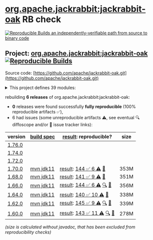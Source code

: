 [org.apache.jackrabbit:jackrabbit-oak](https://central.sonatype.com/artifact/org.apache.jackrabbit/jackrabbit-oak/versions) RB check
=======

[![Reproducible Builds](https://reproducible-builds.org/images/logos/rb.svg) an independently-verifiable path from source to binary code](https://reproducible-builds.org/)

## Project: [org.apache.jackrabbit:jackrabbit-oak](https://central.sonatype.com/artifact/org.apache.jackrabbit/jackrabbit-oak/versions) [![Reproducible Builds](https://img.shields.io/endpoint?url=https://raw.githubusercontent.com/jvm-repo-rebuild/reproducible-central/master/content/org/apache/jackrabbit/oak/badge.json)](https://github.com/jvm-repo-rebuild/reproducible-central/blob/master/content/org/apache/jackrabbit/oak/README.md)

Source code: [https://github.com/apache/jackrabbit-oak.git](https://github.com/apache/jackrabbit-oak.git)

<details><summary>This project defines 39 modules:</summary>

* [org.apache.jackrabbit:oak-api](https://central.sonatype.com/artifact/org.apache.jackrabbit/oak-api/overview)
* [org.apache.jackrabbit:oak-auth-external](https://central.sonatype.com/artifact/org.apache.jackrabbit/oak-auth-external/overview)
* [org.apache.jackrabbit:oak-auth-ldap](https://central.sonatype.com/artifact/org.apache.jackrabbit/oak-auth-ldap/overview)
* [org.apache.jackrabbit:oak-authorization-cug](https://central.sonatype.com/artifact/org.apache.jackrabbit/oak-authorization-cug/overview)
* [org.apache.jackrabbit:oak-authorization-principalbased](https://central.sonatype.com/artifact/org.apache.jackrabbit/oak-authorization-principalbased/overview)
* [org.apache.jackrabbit:oak-blob](https://central.sonatype.com/artifact/org.apache.jackrabbit/oak-blob/overview)
* [org.apache.jackrabbit:oak-blob-cloud](https://central.sonatype.com/artifact/org.apache.jackrabbit/oak-blob-cloud/overview)
* [org.apache.jackrabbit:oak-blob-cloud-azure](https://central.sonatype.com/artifact/org.apache.jackrabbit/oak-blob-cloud-azure/overview)
* [org.apache.jackrabbit:oak-blob-plugins](https://central.sonatype.com/artifact/org.apache.jackrabbit/oak-blob-plugins/overview)
* [org.apache.jackrabbit:oak-commons](https://central.sonatype.com/artifact/org.apache.jackrabbit/oak-commons/overview)
* [org.apache.jackrabbit:oak-core](https://central.sonatype.com/artifact/org.apache.jackrabbit/oak-core/overview)
* [org.apache.jackrabbit:oak-core-spi](https://central.sonatype.com/artifact/org.apache.jackrabbit/oak-core-spi/overview)
* [org.apache.jackrabbit:oak-exercise](https://central.sonatype.com/artifact/org.apache.jackrabbit/oak-exercise/overview)
* [org.apache.jackrabbit:oak-http](https://central.sonatype.com/artifact/org.apache.jackrabbit/oak-http/overview)
* [org.apache.jackrabbit:oak-it](https://central.sonatype.com/artifact/org.apache.jackrabbit/oak-it/overview)
* [org.apache.jackrabbit:oak-jackrabbit-api](https://central.sonatype.com/artifact/org.apache.jackrabbit/oak-jackrabbit-api/overview)
* [org.apache.jackrabbit:oak-jcr](https://central.sonatype.com/artifact/org.apache.jackrabbit/oak-jcr/overview)
* [org.apache.jackrabbit:oak-lucene](https://central.sonatype.com/artifact/org.apache.jackrabbit/oak-lucene/overview)
* [org.apache.jackrabbit:oak-parent](https://central.sonatype.com/artifact/org.apache.jackrabbit/oak-parent/overview)
* [org.apache.jackrabbit:oak-pojosr](https://central.sonatype.com/artifact/org.apache.jackrabbit/oak-pojosr/overview)
* [org.apache.jackrabbit:oak-query-spi](https://central.sonatype.com/artifact/org.apache.jackrabbit/oak-query-spi/overview)
* [org.apache.jackrabbit:oak-run](https://central.sonatype.com/artifact/org.apache.jackrabbit/oak-run/overview)
* [org.apache.jackrabbit:oak-run-commons](https://central.sonatype.com/artifact/org.apache.jackrabbit/oak-run-commons/overview)
* [org.apache.jackrabbit:oak-run-elastic](https://central.sonatype.com/artifact/org.apache.jackrabbit/oak-run-elastic/overview)
* [org.apache.jackrabbit:oak-search](https://central.sonatype.com/artifact/org.apache.jackrabbit/oak-search/overview)
* [org.apache.jackrabbit:oak-search-elastic](https://central.sonatype.com/artifact/org.apache.jackrabbit/oak-search-elastic/overview)
* [org.apache.jackrabbit:oak-search-mt](https://central.sonatype.com/artifact/org.apache.jackrabbit/oak-search-mt/overview)
* [org.apache.jackrabbit:oak-security-spi](https://central.sonatype.com/artifact/org.apache.jackrabbit/oak-security-spi/overview)
* [org.apache.jackrabbit:oak-segment-aws](https://central.sonatype.com/artifact/org.apache.jackrabbit/oak-segment-aws/overview)
* [org.apache.jackrabbit:oak-segment-azure](https://central.sonatype.com/artifact/org.apache.jackrabbit/oak-segment-azure/overview)
* [org.apache.jackrabbit:oak-segment-remote](https://central.sonatype.com/artifact/org.apache.jackrabbit/oak-segment-remote/overview)
* [org.apache.jackrabbit:oak-segment-tar](https://central.sonatype.com/artifact/org.apache.jackrabbit/oak-segment-tar/overview)
* [org.apache.jackrabbit:oak-shaded-guava](https://central.sonatype.com/artifact/org.apache.jackrabbit/oak-shaded-guava/overview)
* [org.apache.jackrabbit:oak-solr-core](https://central.sonatype.com/artifact/org.apache.jackrabbit/oak-solr-core/overview)
* [org.apache.jackrabbit:oak-solr-osgi](https://central.sonatype.com/artifact/org.apache.jackrabbit/oak-solr-osgi/overview)
* [org.apache.jackrabbit:oak-store-composite](https://central.sonatype.com/artifact/org.apache.jackrabbit/oak-store-composite/overview)
* [org.apache.jackrabbit:oak-store-document](https://central.sonatype.com/artifact/org.apache.jackrabbit/oak-store-document/overview)
* [org.apache.jackrabbit:oak-store-spi](https://central.sonatype.com/artifact/org.apache.jackrabbit/oak-store-spi/overview)
* [org.apache.jackrabbit:oak-upgrade](https://central.sonatype.com/artifact/org.apache.jackrabbit/oak-upgrade/overview)
</details>

rebuilding **6 releases** of org.apache.jackrabbit:jackrabbit-oak:
- **0** releases were found successfully **fully reproducible** (100% reproducible artifacts :white_check_mark:),
- 6 had issues (some unreproducible artifacts :warning:, see eventual :mag: diffoscope and/or :memo: issue tracker links):

| version | [build spec](/BUILDSPEC.md) | [result](https://reproducible-builds.org/docs/jvm/): reproducible? | size |
| -- | --------- | ------ | -- |
| [1.76.0](https://central.sonatype.com/artifact/org.apache.jackrabbit/oak-parent/1.76.0/pom) | | | |
| [1.74.0](https://central.sonatype.com/artifact/org.apache.jackrabbit/oak-parent/1.74.0/pom) | | | |
| [1.72.0](https://central.sonatype.com/artifact/org.apache.jackrabbit/oak-parent/1.72.0/pom) | | | |
| [1.70.0](https://central.sonatype.com/artifact/org.apache.jackrabbit/jackrabbit-oak/1.70.0/pom) | [mvn jdk11](jackrabbit-oak-1.70.0.buildspec) | [result](jackrabbit-oak-1.70.0.buildinfo): [144 :white_check_mark:  6 :warning:](jackrabbit-oak-1.70.0.buildcompare) [:memo:](https://issues.apache.org/jira/browse/OAK-10662) | 353M |
| [1.68.0](https://central.sonatype.com/artifact/org.apache.jackrabbit/jackrabbit-oak/1.68.0/pom) | [mvn jdk11](jackrabbit-oak-1.68.0.buildspec) | [result](jackrabbit-oak-1.68.0.buildinfo): [141 :white_check_mark:  9 :warning:](jackrabbit-oak-1.68.0.buildcompare) [:memo:](https://issues.apache.org/jira/browse/OAK-10662) | 351M |
| [1.66.0](https://central.sonatype.com/artifact/org.apache.jackrabbit/jackrabbit-oak/1.66.0/pom) | [mvn jdk11](jackrabbit-oak-1.66.0.buildspec) | [result](jackrabbit-oak-1.66.0.buildinfo): [144 :white_check_mark:  6 :warning:](jackrabbit-oak-1.66.0.buildcompare) [:mag:](jackrabbit-oak-1.66.0.diffoscope) [:memo:](https://issues.apache.org/jira/browse/OAK-10662) | 356M |
| [1.64.0](https://central.sonatype.com/artifact/org.apache.jackrabbit/jackrabbit-oak/1.64.0/pom) | [mvn jdk11](jackrabbit-oak-1.64.0.buildspec) | [result](jackrabbit-oak-1.64.0.buildinfo): [140 :white_check_mark:  10 :warning:](jackrabbit-oak-1.64.0.buildcompare) [:memo:](https://issues.apache.org/jira/browse/OAK-10662) | 338M |
| [1.62.0](https://central.sonatype.com/artifact/org.apache.jackrabbit/jackrabbit-oak/1.62.0/pom) | [mvn jdk11](jackrabbit-oak-1.62.0.buildspec) | [result](jackrabbit-oak-1.62.0.buildinfo): [145 :white_check_mark:  9 :warning:](jackrabbit-oak-1.62.0.buildcompare) [:mag:](jackrabbit-oak-1.62.0.diffoscope) [:memo:](https://issues.apache.org/jira/browse/OAK-10662) | 339M |
| [1.60.0](https://central.sonatype.com/artifact/org.apache.jackrabbit/jackrabbit-oak/1.60.0/pom) | [mvn jdk11](jackrabbit-oak-1.60.0.buildspec) | [result](jackrabbit-oak-1.60.0.buildinfo): [143 :white_check_mark:  11 :warning:](jackrabbit-oak-1.60.0.buildcompare) [:mag:](jackrabbit-oak-1.60.0.diffoscope) [:memo:](https://issues.apache.org/jira/browse/OAK-10662) | 278M |

<i>(size is calculated without javadoc, that has been excluded from reproducibility checks)</i>
